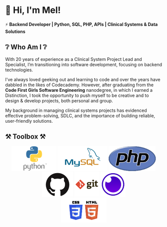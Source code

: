 # 👋 Hi, I'm Mel!
⚡ **Backend Developer | Python, SQL, PHP, APIs | Clinical Systems & Data Solutions**

## ❔ **Who Am I** ❔

With 20 years of experience as a Clinical System Project Lead and Specialist, I’m transitioning into software development, focusing on backend technologies.

I've always loved geeking out and learning to code and over the years have dabbled in the likes of Codecademy. However, after graduating from the **Code First Girls Software Engineering** nanodegree, in which I earned a Distinction, I took the opportunity to push myself to be creative and to design & develop projects, both personal and group.

My background in managing clinical systems projects has evidenced effective problem-solving, SDLC, and the importance of building reliable, user-friendly solutions. 


## ⚒️ Toolbox ⚒️
<p align=center>
<img height=80 src="python.png" />
<img height=80 src="mysql.png" />
<img height=80 src="php.png" />
<br>
<img height=80 src="github.png" />
<img height=80 src="git.png" />
<img height=80 src="insomnia.png" />
<br>
<img height=80 src="html_css.png" />

